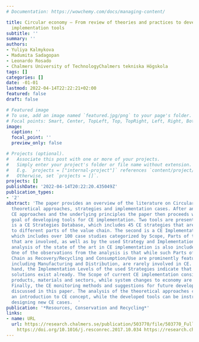 ```yaml
---
# Documentation: https://wowchemy.com/docs/managing-content/

title: Circular economy – From review of theories and practices to development of
  implementation tools
subtitle: ''
summary: ''
authors:
- Yuliya Kalmykova
- Madumita Sadagopan
- Leonardo Rosado
- Chalmers University of TechnologyChalmers tekniska Högskola
tags: []
categories: []
date: -01-01
lastmod: 2022-04-14T22:22:21+02:00
featured: false
draft: false

# Featured image
# To use, add an image named `featured.jpg/png` to your page's folder.
# Focal points: Smart, Center, TopLeft, Top, TopRight, Left, Right, BottomLeft, Bottom, BottomRight.
image:
  caption: ''
  focal_point: ''
  preview_only: false

# Projects (optional).
#   Associate this post with one or more of your projects.
#   Simply enter your project's folder or file name without extension.
#   E.g. `projects = ["internal-project"]` references `content/project/deep-learning/index.md`.
#   Otherwise, set `projects = []`.
projects: []
publishDate: '2022-04-14T20:22:20.435049Z'
publication_types:
- '2'
abstract: 'The paper provides an overview of the literature on Circular Economy (CE)
  theoretical approaches, strategies and implementation cases. After analyzing different
  CE approaches and the underlying principles the paper then proceeds with the main
  goal of developing tools for CE implementation. Two tools are presented. The first
  is a CE Strategies Database, which includes 45 CE strategies that are applicable
  to different parts of the value chain. The second is a CE Implementation Database,
  which includes over 100 case studies categorized by Scope, Parts of the Value Chain
  that are involved, as well as by the used Strategy and Implementation Level. An
  analysis of the state of the art in CE implementation is also included in the paper.
  One of the observations from the analysis is that while such Parts of the Value
  Chain as Recovery/Recycling and Consumption/Use are prominently featured, others,
  including Manufacturing and Distribution, are rarely involved in CE. On the other
  hand, the Implementation Levels of the used Strategies indicate that many market-ready
  solutions exist already. The Scope of current CE implementation considers selected
  products, materials and sectors, while system changes to economy are rarely suggested.
  Finally, the CE monitoring methods and suggestions for future development are also
  discussed in this paper. The analysis of the theoretical approaches can serve as
  an introduction to CE concept, while the developed tools can be instrumental for
  designing new CE cases.  '
publication: '*Resources, Conservation and Recycling*'
links:
- name: URL
  url: https://research.chalmers.se/publication/503770/file/503770_Fulltext.pdf FULLTEXT
    https://doi.org/10.1016/j.resconrec.2017.10.034 https://research.chalmers.se/publication/503770
---
```


